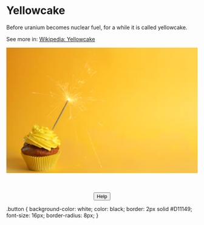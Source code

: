 # Yellowcake

Before uranium becomes nuclear fuel, for a while it is called yellowcake.

See more in: <a href="https://en.wikipedia.org/wiki/Yellowcake" target="_blank">Wikipedia: Yellowcake</a>

![Yellowcake is not an actual cake](../img/yellowcake.png)

<br>
<br>
<div align="center">
  <button name="help-button">Help</button>
</div>

<script src="//api.glia.com/salemove_integration.js"></script>
.button {
  background-color: white;
  color: black;
  border: 2px solid #D11149;
  font-size: 16px;
  border-radius: 8px;
}
